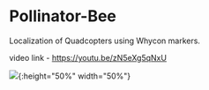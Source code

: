 # Pollinator-Bee
Localization of Quadcopters using Whycon markers.

video link - https://youtu.be/zN5eXg5qNxU

![](https://github.com/iamAkshayrao/Pollinator-Bee/tree/master/media/whycon.gif){:height="50%" width="50%"}


